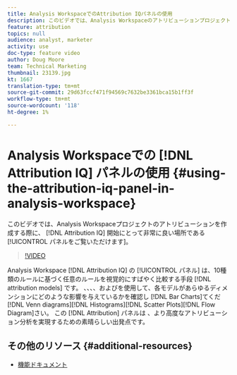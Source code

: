 ```yaml
---
title: Analysis WorkspaceでのAttribution IQパネルの使用
description: このビデオでは、Analysis Workspaceのアトリビューションプロジェクトを作成する際に開始にとって非常に役立つAttribution IQパネルをご覧いただけます。
feature: attribution
topics: null
audience: analyst, marketer
activity: use
doc-type: feature video
author: Doug Moore
team: Technical Marketing
thumbnail: 23139.jpg
kt: 1667
translation-type: tm+mt
source-git-commit: 29d63fccf471f94569c7632be3361bca15b1ff3f
workflow-type: tm+mt
source-wordcount: '118'
ht-degree: 1%

---
```



# Analysis Workspaceでの [!DNL Attribution IQ] パネルの使用  {#using-the-attribution-iq-panel-in-analysis-workspace}

このビデオでは、Analysis Workspaceプロジェクトのアトリビューションを作成する際に、 [!DNL Attribution IQ] 開始にとって非常に良い場所である [!UICONTROL パネルをご覧いただけます]。

>[!VIDEO](https://video.tv.adobe.com/v/23139/?quality=12)

Analysis Workspace [!DNL Attribution IQ] の [!UICONTROL パネル] は、10種類のルールに基づく任意のルールを視覚的にすばやく比較する手段 [!DNL attribution models] です。 、、、、およびを使用して、各モデルがあらゆるディメンションにどのような影響を与えているかを確認し [!DNL Bar Charts]てくだ [!DNL Venn diagrams][!DNL Histograms][!DNL Scatter Plots][!DNL Flow Diagram]さい。 この [!DNL Attribution] パネルは  、より高度なアトリビューション分析を実現するための素晴らしい出発点です。

## その他のリソース {#additional-resources}

* [機能ドキュメント](https://marketing.adobe.com/resources/help/en_US/analytics/analysis-workspace/use_attribution_iq.html)
